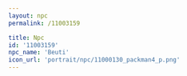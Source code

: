 ```yaml
---
layout: npc
permalink: /11003159

title: Npc
id: '11003159'
npc_name: 'Beuti'
icon_url: 'portrait/npc/11000130_packman4_p.png'
---
```

